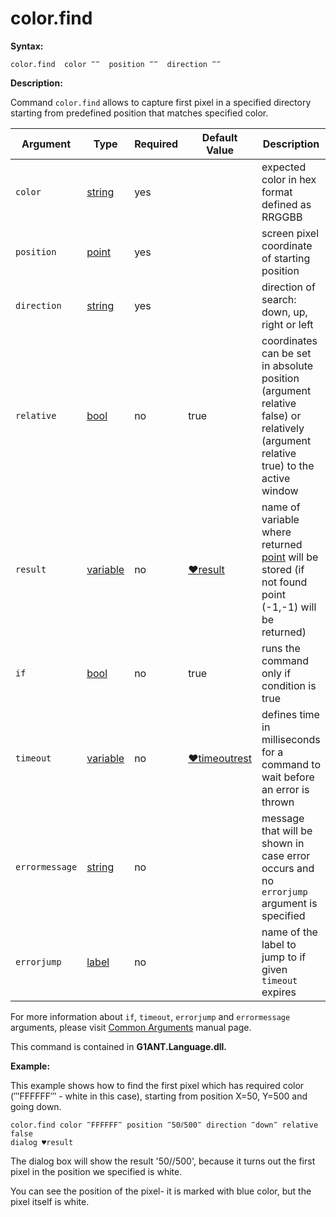 # color.find

**Syntax:**

```G1ANT
color.find  color ‴‴  position ‴‴  direction ‴‴
```

**Description:**

Command `color.find` allows to capture first pixel in a specified directory starting from predefined position that matches specified color.

| Argument | Type | Required | Default Value | Description |
| -------- | ---- | -------- | ------------- | ----------- |
|`color`| [string](https://github.com/G1ANT-Robot/G1ANT.Manual/blob/master/G1ANT-Language/Structures/string.md) | yes |  | expected color in hex format defined as RRGGBB |
|`position`| [point](https://github.com/G1ANT-Robot/G1ANT.Manual/blob/master/G1ANT-Language/Structures/point.md) | yes |  | screen pixel coordinate of starting position |
|`direction`| [string](https://github.com/G1ANT-Robot/G1ANT.Manual/blob/master/G1ANT-Language/Structures/string.md) | yes |  | direction of search: down, up, right or left |
|`relative`| [bool](https://github.com/G1ANT-Robot/G1ANT.Manual/blob/master/G1ANT-Language/Structures/bool.md) | no | true | coordinates can be set in absolute position (argument relative false) or relatively (argument relative true) to the active window |
|`result`| [variable](https://github.com/G1ANT-Robot/G1ANT.Manual/blob/master/G1ANT-Language/Special-Characters/variable.md) | no | [♥result](https://github.com/G1ANT-Robot/G1ANT.Manual/blob/master/G1ANT-Language/Common-Arguments.md)  | name of variable where returned [point](https://github.com/G1ANT-Robot/G1ANT.Manual/blob/master/G1ANT-Language/Structures/point.md)  will be stored (if not found point (-1,-1) will be returned) |
|`if`| [bool](https://github.com/G1ANT-Robot/G1ANT.Manual/blob/master/G1ANT-Language/Structures/bool.md) | no | true | runs the command only if condition is true |
|`timeout`| [variable](https://github.com/G1ANT-Robot/G1ANT.Manual/blob/master/G1ANT-Language/Special-Characters/variable.md)  | no | [♥timeoutrest](https://github.com/G1ANT-Robot/G1ANT.Manual/blob/master/G1ANT-Language/Variables/Special-Variables.md)| defines time in milliseconds for a command to wait before an error is thrown|
|`errormessage`| [string](https://github.com/G1ANT-Robot/G1ANT.Manual/blob/master/G1ANT-Language/Structures/string.md) | no |  | message that will be shown in case error occurs and no `errorjump` argument is specified |
|`errorjump`| [label](https://github.com/G1ANT-Robot/G1ANT.Manual/blob/master/G1ANT-Language/Structures/label.md) | no |  | name of the label to jump to if given `timeout` expires |

For more information about `if`, `timeout`, `errorjump` and `errormessage` arguments, please visit [Common Arguments](https://github.com/G1ANT-Robot/G1ANT.Manual/blob/master/G1ANT-Language/Common-Arguments.md)  manual page.

This command is contained in **G1ANT.Language.dll.**

**Example:**

This example shows how to find the first pixel which has required color (‴FFFFFF‴ - white in this case), starting from position X=50, Y=500 and going down.

```G1ANT
color.find color ‴FFFFFF‴ position ‴50⫽500‴ direction ‴down‴ relative false
dialog ♥result 
```

The dialog box will show the result '50//500', because it turns out the first pixel in the position we specified is white.

You can see the position of the pixel- it is marked with blue color, but the pixel itself is white.

